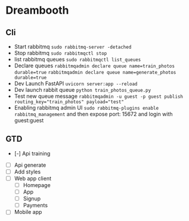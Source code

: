 #  Dreambooth

## Cli

- Start rabbitmq `sudo rabbitmq-server -detached`
- Stop rabbitmq `sudo rabbitmqctl stop`
- list rabbitmq queues `sudo rabbitmqctl list_queues`
- Declare queues `rabbitmqadmin declare queue name=train_photos durable=true` `rabbitmqadmin declare queue name=generate_photos durable=true`
- Dev Launch FastAPI `uvicorn server:app --reload`
- Dev launch rabbit queue `python train_photos_queue.py`
- Test new queue message `rabbitmqadmin -u guest -p guest publish routing_key="train_photos" payload="test"`
- Enabling rabbitmq admin UI `sudo rabbitmq-plugins enable rabbitmq_management` and then expose port: 15672 and login with guest:guest

## GTD

- [-] Api training
- [ ] Api generate
- [ ] Add styles
- [ ] Web app client
  - [ ] Homepage
  - [ ] App
  - [ ] Signup
  - [ ] Payments
- [ ] Mobile app